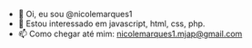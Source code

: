 - 👋 Oi, eu sou @nicolemarques1
- 👀 Estou interessado em javascript, html, css, php.
- 📫 Como chegar até mim: nicolemarques1.mjap@gmail.com
